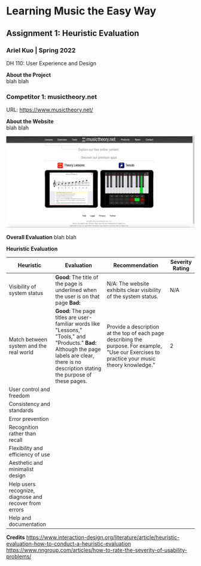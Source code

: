 # Learning Music the Easy Way
## Assignment 1: Heuristic Evaluation
### Ariel Kuo | Spring 2022 
DH 110: User Experience and Design 

**About the Project**  
blah blah

### Competitor 1: musictheory.net

URL: https://www.musictheory.net/ 

**About the Website**  
blah blah 

![homepage](musictheory-screenshot.png) 

**Overall Evaluation** 
blah blah 

**Heuristic Evaluation** 

| Heuristic      | Evaluation     | Recommendation | Severity Rating | 
| ------------- | ------------- | ----- | ------- |
| Visibility of system status |**Good:** The title of the page is underlined when the user is on that page **Bad:** | N/A: The website exhibits clear visibility of the system status.  | N/A | 
|Match between system and the real world|   **Good:** The page titles are user-familiar words like "Lessons," "Tools," and "Products." **Bad:** Although the page labels are clear, there is no description stating the purpose of these pages.   | Provide a description at the top of each page describing the purpose. For example, "Use our Exercises to practice your music theory knowledge." | 2 |
|User control and freedom|  |  | |
|Consistency and standards|  |  | |
|Error prevention|  |  | |
|Recognition rather than recall|  |  | |
|Flexibility and efficiency of use|  |  | |
|Aesthetic and minimalist design|  |  | |
|Help users recognize, diagnose and recover from errors|  |  | |
|Help and documentation|  |  | |




**Credits** 
https://www.interaction-design.org/literature/article/heuristic-evaluation-how-to-conduct-a-heuristic-evaluation 
https://www.nngroup.com/articles/how-to-rate-the-severity-of-usability-problems/ 
